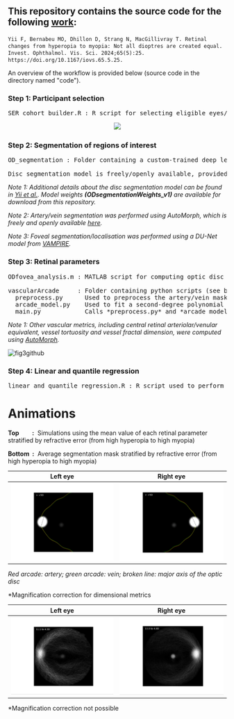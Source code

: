 ## This repository contains the source code for the following [work](https://iovs.arvojournals.org/article.aspx?articleid=2793667):
```
Yii F, Bernabeu MO, Dhillon D, Strang N, MacGillivray T. Retinal changes from hyperopia to myopia: Not all dioptres are created equal. Invest. Ophthalmol. Vis. Sci. 2024;65(5):25. https://doi.org/10.1167/iovs.65.5.25.
```

An overview of the workflow is provided below (source code in the directory named "code").

### Step 1: Participant selection
<pre>
SER_cohort_builder.R : R script for selecting eligible eyes/participants for the study.
</pre>

<p align="center">
  <img src="https://github.com/user-attachments/assets/198eed3c-606b-429f-bb60-964c1917c647" width="550" />
</p>

### Step 2: Segmentation of regions of interest
<pre>
OD_segmentation : Folder containing a custom-trained deep learning model (DeepLabV3 with a MobileNetV3 large backbone) used for optic disc segmentation. 

Disc segmentation model is freely/openly available, provided that appropriate credit is given (see Note 1).
</pre>
*Note 1: Additional details about the disc segmentation model can be found in [Yii et al.](https://doi.org/10.1007/978-3-031-47425-5_30). Model weights **(ODsegmentationWeights_v1)** are available for download from this repository.* 

*Note 2: Artery/vein segmentation was performed using AutoMorph, which is freely and openly available [here](https://github.com/rmaphoh/AutoMorph/tree/main).*

*Note 3: Foveal segmentation/localisation was performed using a DU-Net model from [VAMPIRE](https://vampire.computing.dundee.ac.uk/index.html).*



### Step 3: Retinal parameters
<pre>
ODfovea_analysis.m : MATLAB script for computing optic disc and foveal parameters, which are detailed in the paper.

vascularArcade     : Folder containing python scripts (see below) for deriving temporal arterial/venous concavity from the segmented retinal vasculature.    
  preprocess.py      Used to preprocess the artery/vein mask and detect the major temporal artery/vein
  arcade_model.py    Used to fit a second-degree polynomial function to the preprocessed vascular arcade using either the least squares or RANSAC method.
  main.py            Calls *preprocess.py* and *arcade_model.py* to compute vessel concavity.
</pre>
*Note 1: Other vascular metrics, including central retinal arteriolar/venular equivalent, vessel tortuosity and vessel fractal dimension, were computed using [AutoMorph](https://github.com/rmaphoh/AutoMorph/tree/main).*

![fig3github](https://github.com/user-attachments/assets/f1bdc315-f270-41af-b496-c053df43a258)



### Step 4: Linear and quantile regression
<pre>
linear_and_quantile_regression.R : R script used to perform multiple linear regression and quantile regression, as detailed in the paper.
</pre>


# Animations

**Top&nbsp;&nbsp;&nbsp;&nbsp;&nbsp;&nbsp;&nbsp;&nbsp;&nbsp;:** &nbsp;Simulations using the mean value of each retinal parameter stratified by refractive error (from high hyperopia to high myopia)

**Bottom   &nbsp;:** &nbsp;Average segmentation mask stratified by refractive error (from high hyperopia to high myopia)


Left eye |Right eye 
--|--
<img src="videos/simulated_LE.gif" width="450" />|<img src="videos/simulated_RE.gif" width="450" />

*Red arcade: artery; green arcade: vein; broken line: major axis of the optic disc*

*Magnification correction for dimensional metrics


Left eye |Right eye
--|--
<img src="videos/average_LE.gif" width="450" />|<img src="videos/average_RE.gif" width="450" />

*Magnification correction not possible







